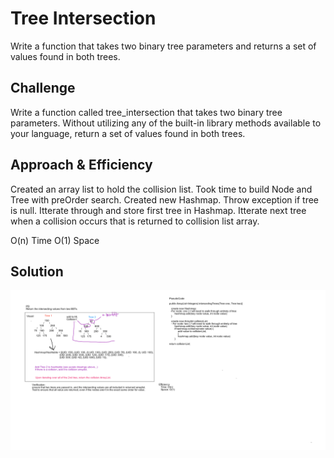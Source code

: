 # Tree Intersection
<!-- Short summary or background information -->
Write a function that takes two binary tree parameters and returns a set of values found in both trees.

## Challenge
<!-- Description of the challenge -->
Write a function called tree_intersection that takes two binary tree parameters.
Without utilizing any of the built-in library methods available to your language, return a set of values found in both trees.

## Approach & Efficiency
<!-- What approach did you take? Why? What is the Big O space/time for this approach? -->
Created an array list to hold the collision list. Took time to build Node and Tree with preOrder
 search. Created new Hashmap. Throw exception if tree is null. Itterate through and store first tree
  in Hashmap. Itterate next tree when a collision occurs that is returned to collision list array. 
 
O(n) Time 
O(1) Space

## Solution
<!-- Embedded whiteboard image -->
![Tree Intersection](assets/treeIntersection.png)